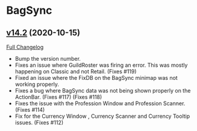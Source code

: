 # BagSync

## [v14.2](https://github.com/Xruptor/BagSync/tree/v14.2) (2020-10-15)
[Full Changelog](https://github.com/Xruptor/BagSync/compare/v14.1...v14.2) 

- Bump the version number.  
- Fixes an issue where GuildRoster was firing an error.  This was mostly happening on Classic and not Retail.  (Fixes #119)  
- Fixed an issue where the FixDB on the BagSync minimap was not working properly.  
- Fixes a bug where BagSync data was not being shown properly on the ActionBar.  (Fixes #117)  (Fixes #118)  
- Fixes the issue with the Profession Window and Profession Scanner.  (Fixes #114)  
- Fix for the Currency Window , Currency Scanner and Currency Tooltip issues.  (Fixes #112)  
